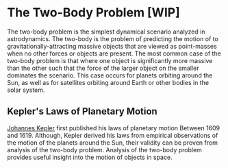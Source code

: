 # The Two-Body Problem [WIP]

The two-body problem is the simplest dynamical scenario analyzed in
astrodynamics. The two-body is the problem of predicting the motion of to
gravitationally-attracting massive objects that are viewed as point-masses
when no other forces or objects are present. The most common case of the 
two-body problem is that where one object is significantly more massive than 
the other such that the force of the larger object on the smaller dominates 
the scenario. This case occurs for planets orbiting around the Sun, as 
well as for satellites orbiting around Earth or other bodies in the solar 
system.

## Kepler's Laws of Planetary Motion

[Johannes Kepler](https://en.wikipedia.org/wiki/Johannes_Kepler) 
first published his laws of planetary motion Between 1609 and 1619. Although, 
Kepler derived his laws from empirical observations of the motion of the planets
around the Sun, their validity can be proven from analysis of the two-body 
problem. Analysis of the two-body problem provides useful insight into the 
motion of objects in space.